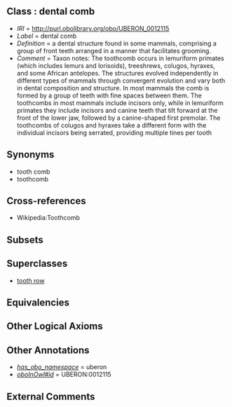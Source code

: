 
## Class : dental comb

 * *IRI* = http://purl.obolibrary.org/obo/UBERON_0012115
 * *Label* = dental comb
 * *Definition* = a dental structure found in some mammals, comprising a group of front teeth arranged in a manner that facilitates grooming.
 * *Comment* = Taxon notes:  The toothcomb occurs in lemuriform primates (which includes lemurs and lorisoids), treeshrews, colugos, hyraxes, and some African antelopes. The structures evolved independently in different types of mammals through convergent evolution and vary both in dental composition and structure. In most mammals the comb is formed by a group of teeth with fine spaces between them. The toothcombs in most mammals include incisors only, while in lemuriform primates they include incisors and canine teeth that tilt forward at the front of the lower jaw, followed by a canine-shaped first premolar. The toothcombs of colugos and hyraxes take a different form with the individual incisors being serrated, providing multiple tines per tooth

## Synonyms

 * tooth comb
 * toothcomb

## Cross-references

 * Wikipedia:Toothcomb

## Subsets


## Superclasses

 * [tooth row](../../UBERON/78/UBERON_0009678.md)

## Equivalencies


## Other Logical Axioms


## Other Annotations

 * *[has_obo_namespace](../../ce/oboInOwl#hasOBONamespace.md)* = uberon
 * *[oboInOwl#id](../../id/oboInOwl#id.md)* = UBERON:0012115

## External Comments

